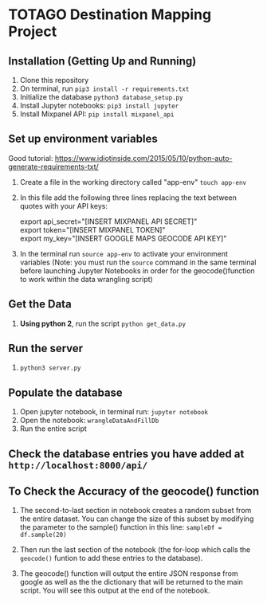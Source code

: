 # TOTAGO Destination Mapping Project

## Installation (Getting Up and Running)
1. Clone this repository
2. On terminal, run `pip3 install -r requirements.txt`
3. Initialize the database `python3 database_setup.py`
3. Install Jupyter notebooks: `pip3 install jupyter`
4. Install Mixpanel API: `pip install mixpanel_api`

## Set up environment variables
Good tutorial: https://www.idiotinside.com/2015/05/10/python-auto-generate-requirements-txt/

1. Create a file in the working directory called "app-env" `touch app-env`
2. In this file add the following three lines replacing the text between quotes with your API keys:

    export api_secret="[INSERT MIXPANEL API SECRET]"  
    export token="[INSERT MIXPANEL TOKEN]"  
    export my_key="[INSERT GOOGLE MAPS GEOCODE API KEY]"  

3. In the terminal run `source app-env` to activate your environment variables (Note: you must run the `source` command in the same terminal before launching Jupyter Notebooks in order for the geocode()function to work within the data wrangling script)

## Get the Data
1. <strong>Using python 2</strong>, run the script `python get_data.py`

## Run the server
1. `python3 server.py`

## Populate the database
1. Open jupyter notebook, in terminal run: `jupyter notebook`
2. Open the notebook: `wrangleDataAndFillDb`
3. Run the entire script

## Check the database entries you have added at `http://localhost:8000/api/`

## To Check the Accuracy of the geocode() function

1. The second-to-last section in notebook creates a random subset from the entire dataset. You can change the size of this subset by modifying the parameter to the sample() function in this line: `sampleDf = df.sample(20)`

2. Then run the last section of the notebook (the for-loop which calls the `geocode()` funtion to add these entries to the database).

3. The geocode() function will output the entire JSON response from google as well as the the dictionary that will be returned to the main script. You will see this output at the end of the notebook.